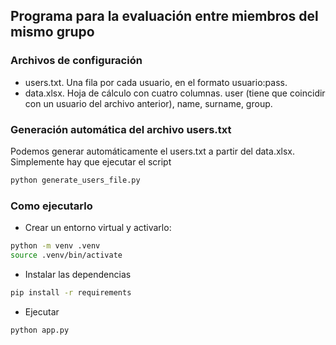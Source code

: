 ## Programa para la evaluación entre miembros del mismo grupo

### Archivos de configuración
- users.txt. Una fila por cada usuario, en el formato usuario:pass.
- data.xlsx. Hoja de cálculo con cuatro columnas. user (tiene que coincidir con un usuario del archivo anterior), name, surname, group.

### Generación automática del archivo users.txt
Podemos generar automáticamente el users.txt a partir del data.xlsx. Simplemente hay que ejecutar el script 

```bash
python generate_users_file.py
``` 

### Como ejecutarlo
- Crear un entorno virtual y activarlo:
```bash
python -m venv .venv
source .venv/bin/activate
```

- Instalar las dependencias
```bash
pip install -r requirements
```

- Ejecutar
```bash
python app.py
```
